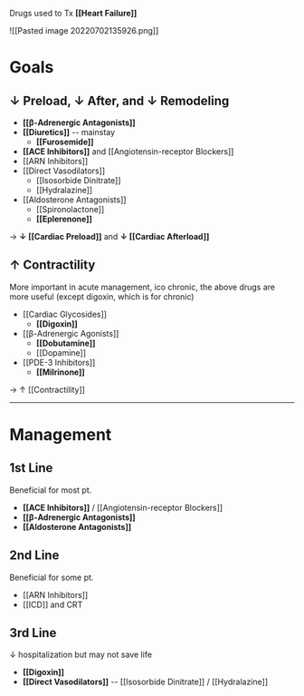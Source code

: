 Drugs used to Tx **[[Heart Failure]]**

![[Pasted image 20220702135926.png]]

# Goals
## ↓ Preload, ↓ After, and ↓ Remodeling
- **[[β-Adrenergic Antagonists]]**
- **[[Diuretics]]** -- mainstay
	- **[[Furosemide]]**
- **[[ACE Inhibitors]]** and [[Angiotensin-receptor Blockers]]
- [[ARN Inhibitors]]
- [[Direct Vasodilators]]
	- [[Isosorbide Dinitrate]]
	- [[Hydralazine]]
- [[Aldosterone Antagonists]]
	- [[Spironolactone]]
	- **[[Eplerenone]]**

→ **↓ [[Cardiac Preload]]** and **↓ [[Cardiac Afterload]]**

## ↑ Contractility
More important in acute management, ico chronic, the above drugs are more useful (except digoxin, which is for chronic)

- [[Cardiac Glycosides]]
	- **[[Digoxin]]**
- [[β-Adrenergic Agonists]]
	- **[[Dobutamine]]**
	- [[Dopamine]]
- [[PDE-3 Inhibitors]]
	- **[[Milrinone]]**

 → ↑ [[Contractility]]

---

# Management
## 1st Line
Beneficial for most pt.
- **[[ACE Inhibitors]]** / [[Angiotensin-receptor Blockers]]
- **[[β-Adrenergic Antagonists]]**
- **[[Aldosterone Antagonists]]**

## 2nd Line
Beneficial for some pt.
- [[ARN Inhibitors]]
- [[ICD]] and CRT

## 3rd Line
↓ hospitalization but may not save life
- **[[Digoxin]]**
- **[[Direct Vasodilators]]** -- [[Isosorbide Dinitrate]] / [[Hydralazine]]